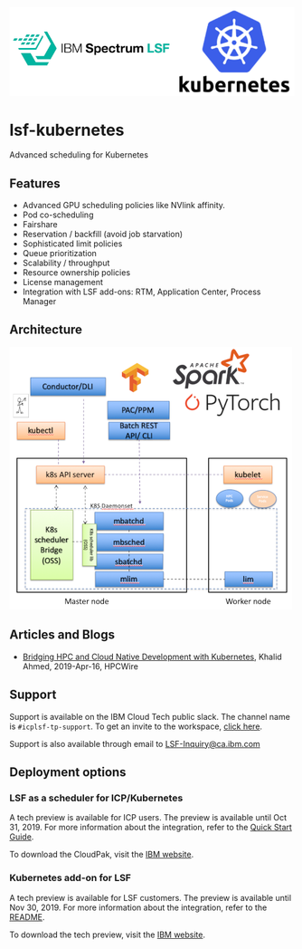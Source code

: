 
![Logos](doc/images/k8s-lsf-logos.png)

# lsf-kubernetes

Advanced scheduling for Kubernetes

## Features
- Advanced GPU scheduling policies like NVlink affinity.
- Pod co-scheduling
- Fairshare
- Reservation / backfill (avoid job starvation)
- Sophisticated limit policies
- Queue prioritization
- Scalability / throughput
- Resource ownership policies
- License management
- Integration with LSF add-ons: RTM, Application Center, Process Manager

## Architecture

![Architecture](doc/images/arch1.png)

## Articles and Blogs

- [Bridging HPC and Cloud Native Development with Kubernetes](https://www.hpcwire.com/solution_content/ibm/cross-industry/bridging-hpc-and-cloud-native-development-with-kubernetes/), Khalid Ahmed, 2019-Apr-16, HPCWire

## Support

Support is available on the IBM Cloud Tech public slack.  The channel name is `#icplsf-tp-support`.  To get an invite to the workspace, [click here](http://ibm.biz/BdsHmN).

Support is also available through email to LSF-Inquiry@ca.ibm.com

## Deployment options

### LSF as a scheduler for ICP/Kubernetes

A tech preview is available for ICP users. The preview is available until Oct 31, 2019. For more information about the integration, refer to the [Quick Start Guide](https://github.com/IBMSpectrumComputing/lsf-kubernetes/blob/master/doc/IBM_Spectrum_Computing_Cloud_Pak_Quickstart_Guide.pdf).

To download the CloudPak, visit the [IBM website](https://epwt-www.mybluemix.net/software/support/trial/cst/welcomepage.wss?siteId=663&tabId=1346&w=1&p=1).

### Kubernetes add-on for LSF

A tech preview is available for LSF customers. The preview is available until Nov 30, 2019. For more information about the integration, refer to the [README](https://github.com/IBMSpectrumComputing/lsf-kubernetes/blob/master/doc/README_LSF.md).

To download the tech preview, visit the [IBM website](https://epwt-www.mybluemix.net/software/support/trial/cst/programwebsite.wss?siteId=548&tabId=1091&w=1).
